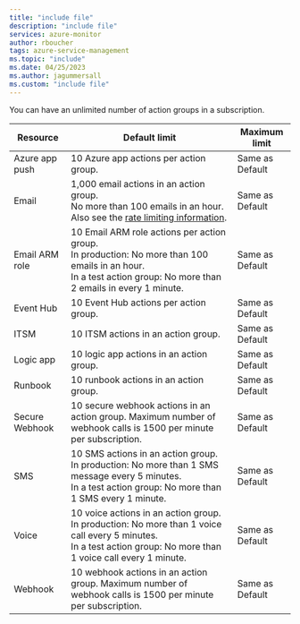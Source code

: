 ```yaml
---
title: "include file" 
description: "include file" 
services: azure-monitor
author: rboucher
tags: azure-service-management
ms.topic: "include"
ms.date: 04/25/2023
ms.author: jagummersall
ms.custom: "include file"
---
```

You can have an unlimited number of action groups in a subscription.

|Resource |Default limit |Maximum limit |
|--- |--- |--- |
|Azure app push |10 Azure app actions per action group. |Same as Default |
|Email |1,000 email actions in an action group.<br>No more than 100 emails in an hour.<br>Also see the [rate limiting information](../articles/azure-monitor/alerts/alerts-rate-limiting.md). |Same as Default |
|Email ARM role |10 Email ARM role actions per action group.<br>In production: No more than 100 emails in an hour.<br>In a test action group: No more than 2 emails in every 1 minute. |Same as Default |
|Event Hub |10 Event Hub actions per action group. |Same as Default |
|ITSM |10 ITSM actions in an action group. |Same as Default |
|Logic app |10 logic app actions in an action group. |Same as Default |
|Runbook |10 runbook actions in an action group. |Same as Default |
|Secure Webhook |10 secure webhook actions in an action group.  Maximum number of webhook calls is 1500 per minute per subscription. |Same as Default |
|SMS |10 SMS actions in an action group.<br>In production: No more than 1 SMS message every 5 minutes.<br>In a test action group: No more than 1 SMS every 1 minute.|Same as Default |
|Voice |10 voice actions in an action group.<br>In production: No more than 1 voice call every 5 minutes.<br>In a test action group: No more than 1 voice call every 1 minute.|Same as Default |
|Webhook |10 webhook actions in an action group.  Maximum number of webhook calls is 1500 per minute per subscription. |Same as Default |
